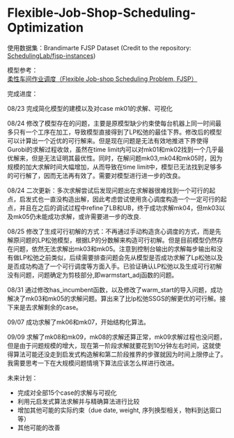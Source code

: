 # Flexible-Job-Shop-Scheduling-Optimization

使用数据集：Brandimarte FJSP Dataset (Credit to the repository: [SchedulingLab/fjsp-instances](https://github.com/SchedulingLab/fjsp-instances))

模型参考：[柔性车间作业调度（Flexible Job-shop Scheduling Problem, FJSP）](https://blog.csdn.net/weixin_46225503/article/details/132246053)

完成进度：

08/23 完成简化模型的建模以及对case mk01的求解、可视化

08/24 修改了模型存在的问题，主要是原模型缺少约束使每台机器上同一时间最多只有一个工序在加工，导致模型直接得到了LP松弛的最佳下界。修改后的模型可以计算出一个近优的可行解来。但是现在问题是无法有效地推进下界使得Gurobi的求解过程收敛，虽然在time limit内可以对mk01和mk02找到一个几乎最优解来，但是无法证明其最优性。同时，在解问题mk03,mk04和mk05时，因为规模的加大求解时间大幅增加，从而导致在time limit中，模型已无法找到足够多的可行解了，因而无法再有效了。需要对模型进行进一步的改良。

08/24 二次更新：多次求解尝试后发现问题出在求解器很难找到一个可行的起点，启发式也一直没构造出解，因此考虑尝试使用贪心调度构造一个一定可行的起点，并且在之后的调试过程中refine了LB和UB，终于成功求解mk04，但mk03以及mk05仍未能成功求解，或许需要进一步的改良.

08/25 修改了生成可行初解的方式：不再通过手动构造贪心调度的方式，而是先解原问题的LP松弛模型，根据LP的分数解来构造可行初解。但是目前模型仍然存在问题，依然无法求解出mk03和mk05。注意到控制台输出的求解每步输出和没有做LP松弛之前类似，后续需要排查问题会先从模型是否成功求解了Lp松弛以及是否成功构造了一个可行调度等方面入手。已验证确认LP松弛以及生成可行初解没有问题，问题确定为剪枝部分,即warmstart_adj函数的问题。

08/31 通过修改has_incumbent函数，以及修改了warm_start的导入问题，成功解决了mk03和mk05的求解问题。算出来了比lp松弛SSGS的解更优的可行解。接下来是去求解剩余的case。

09/07 成功求解了mk06和mk07，开始结构化算法。

09/09 求解了mk08和mk09，mk08的求解还算正常，mk09求解过程也没问题，但是由于问题规模的增大，现在第一阶段求解就要花到10分钟左右时间，这就使得算法可能还没走到启发式构造解和第二阶段推界的步骤就因为时间上限停止了。我需要思考一下在大规模问题情境下算法应该怎么样进行改进。

未来计划：

- 完成对全部15个case的求解与可视化
- 利用元启发式算法求解并与精确算法进行比较
- 增加其他可能的实际约束（due date, weight, 序列换型相关，物料到达窗口等）
- 其他可能的改善
